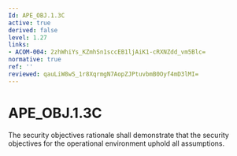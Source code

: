 ```yaml
---
Id: APE_OBJ.1.3C
active: true
derived: false
level: 1.27
links:
- ACOM-004: 2zhWhiYs_KZmhSn1sccEB1ljAiK1-cRXNZdd_vm5Blc=
normative: true
ref: ''
reviewed: qauLiW8wS_1r8XqrmgN7AopZJPtuvbmB0Oyf4mD3lMI=
---
```


# APE_OBJ.1.3C

The security objectives rationale shall demonstrate that the security objectives for the operational environment uphold all assumptions.